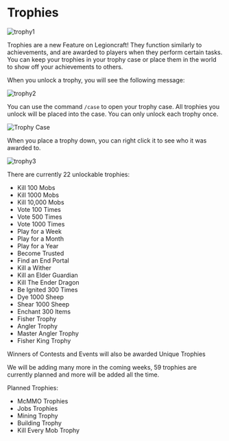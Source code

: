 # Trophies

![trophy1](http://imgur.com/8PNddGi.png)

Trophies are a new Feature on Legioncraft! They function similarly to achievements, and are awarded to players when they perform certain tasks. You can keep your trophies in your trophy case or place them in the world to show off your achievements to others.

When you unlock a trophy, you will see the following message:

![trophy2](http://imgur.com/MIuAE2Z.png)

You can use the command `/case` to open your trophy case. All trophies you unlock will be placed into the case. You can only unlock each trophy once.

![Trophy Case](http://imgur.com/86oD8bn.png)

When you place a trophy down, you can right click it to see who it was awarded to.

![trophy3](http://imgur.com/Sc6et42.png)

There are currently 22 unlockable trophies:

- Kill 100 Mobs
- Kill 1000 Mobs
- Kill 10,000 Mobs
- Vote 100 Times
- Vote 500 Times
- Vote 1000 Times
- Play for a Week
- Play for a Month
- Play for a Year
- Become Trusted
- Find an End Portal
- Kill a Wither
- Kill an Elder Guardian
- Kill The Ender Dragon
- Be Ignited 300 Times
- Dye 1000 Sheep
- Shear 1000 Sheep
- Enchant 300 Items
- Fisher Trophy
- Angler Trophy
- Master Angler Trophy
- Fisher King Trophy

Winners of Contests and Events will also be awarded Unique Trophies

We will be adding many more in the coming weeks, 59 trophies are currently planned and more will be added all the time.

Planned Trophies:

- McMMO Trophies
- Jobs Trophies
- Mining Trophy
- Building Trophy
- Kill Every Mob Trophy
